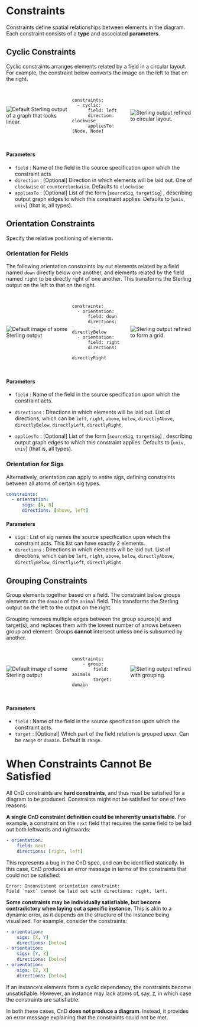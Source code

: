 # Constraints
Constraints define spatial relationships between elements in the diagram. Each constraint consists of a **type** and associated **parameters**.

## **Cyclic Constraints**
Cyclic constraints arranges elements related by a field in a circular layout. For example, the constraint below converts the image on the left to that on the right.


<div style="display: table; width: 100%; text-align: left;">

  <!-- Left Image -->
  <div style="display: table-cell; width: 33%; vertical-align: middle;">
    <img src="../img/ring-lights/asv_state1.png" alt="Default Sterling output of a graph that looks linear." style="max-width: 100%; height: auto;">
  </div>

  <!-- Code Block -->
  <div style="display: table-cell; width: 33%; vertical-align: middle; padding: 0 10px;">
<pre><code>
constraints:
  - cyclic:
      field: left
      direction: clockwise  
      appliesTo: [Node, Node]
    </code></pre>
  </div>

  <!-- Right Image -->
  <div style="display: table-cell; width: 33%; vertical-align: middle;">
    <img src="../img/ring-lights/cnd_state1.png" alt="Sterling output refined to circular layout." style="max-width: 100%; height: auto;">
  </div>

</div>



#### Parameters

- `field` : Name of the field in the source specification upon which the constraint acts
- `direction` : [Optional] Direction in which elements will be laid out. One of `clockwise` or `counterclockwise`. Defaults to `clockwise`
- `appliesTo` : [Optional] List of the form [`sourceSig`, `targetSig`] , describing output graph edges to which this constraint applies. Defaults to [`univ`, `univ`] (that is, all types).



## **Orientation Constraints**
Specify the relative positioning of elements.

### Orientation for Fields

The following orientation constraints lay out elements related by a field named `down` directly below one another,
and elements related by the field named `right` to be directly right of one another. This transforms the Sterling output on the left to that on the right.

<div style="display: table; width: 100%; text-align: left;">

  <!-- Left Image -->
  <div style="display: table-cell; width: 33%; vertical-align: middle;">
    <img src="../img/ttt/sterling.png" alt="Default image of some Sterling output" style="max-width: 100%; height: auto;">
  </div>

  <!-- Code Block -->
  <div style="display: table-cell; width: 33%; vertical-align: middle; padding: 0 10px;">
<pre><code>
constraints:
  - orientation:
      field: down
      directions:
        - directlyBelow
  - orientation:
      field: right
      directions:
        - directlyRight
    </code></pre>
  </div>

  <!-- Right Image -->
  <div style="display: table-cell; width: 33%; vertical-align: middle;">
    <img src="../img/ttt/cnd.png" alt="Sterling output refined to form a grid." style="max-width: 100%; height: auto;">
  </div>

</div>



#### Parameters

- `field` : Name of the field in the source specification upon which the constraint acts.
- `directions` : Directions in which elements will be laid out. List of directions, which can be
                `left`, `right`, `above`, `below`, `directlyAbove`, `directlyBelow`, `directlyLeft`, `directlyRight`.

- `appliesTo` : [Optional] List of the form [`sourceSig`, `targetSig`] , describing output graph edges to which this constraint applies. Defaults to [`univ`, `univ`] (that is, all types).

### Orientation for Sigs

Alternatively, orientation can apply to entire sigs, defining constraints between all atoms of certain sig types.

```yaml
constraints:
  - orientation:
      sigs: [A, B]
      directions: [above, left]
```


#### Parameters

- `sigs` : List of sig names the source specification upon which the constraint acts. This list can have exactly 2 elements.
- `directions` : Directions in which elements will be laid out. List of directions, which can be
                `left`, `right`, `above`, `below`, `directlyAbove`, `directlyBelow`, `directlyLeft`, `directlyRight`.



## **Grouping Constraints**
Group elements together based on a field. The constraint below groups elements on the `domain` of the `animal` field. This transforms the Sterling output on the left to the output on the right.

Grouping removes multiple edges between the group source(s) and target(s), and replaces them with the lowest number of arrows between group and element. Groups **cannot** intersect unless one is subsumed by another.

<!-- ```yaml
constraints:
    - group: 
        field: animals
        target: domain
``` -->

<div style="display: table; width: 100%; text-align: left;">

  <!-- Left Image -->
  <div style="display: table-cell; width: 33%; vertical-align: middle;">
    <img src="../img/gw/sterling_inst5.png" alt="Default image of some Sterling output" style="max-width: 100%; height: auto;">
  </div>

  <!-- Code Block -->
  <div style="display: table-cell; width: 33%; vertical-align: middle; padding: 0 10px;">
<pre><code>
constraints:
    - group: 
        field: animals
        target: domain
    </code></pre>
  </div>

  <!-- Right Image -->
  <div style="display: table-cell; width: 33%; vertical-align: middle;">
    <img src="../img/gw/cnd_inst5.png" alt="Sterling output refined with grouping." style="max-width: 100%; height: auto;">
  </div>

</div>




#### Parameters

- `field` : Name of the field in the source specification upon which the constraint acts.
- `target` : [Optional] Which part of the field relation is grouped *upon*. Can be `range`  or `domain`. Default is `range`.



# When Constraints Cannot Be Satisfied

All CnD constraints are **hard constraints**, and thus must be satisfied for a diagram to be produced. Constraints might not be satisfied for one of two reasons:

**A single CnD constraint definition could be inherently unsatisfiable.** For example, a constraint on the `next` field that requires the same field to be laid out both leftwards and rightwards:

```yaml
- orientation:
    field: next
    directions: [right, left]
```

This represents a bug in the CnD spec, and can be identified statically. In this case, CnD produces an error message in terms of the constraints that could not be satisfied:

```
Error: Inconsistent orientation constraint:
Field `next` cannot be laid out with directions: right, left.
```


**Some constraints may be individually satisfiable, but become contradictory when laying out a specific instance.** This is akin to a dynamic error, as it depends on the structure of the instance being visualized. For example, consider the constraints:

```yaml
- orientation:
    sigs: [X, Y]
    directions: [below]
- orientation:
    sigs: [Y, Z]
    directions: [below]
- orientation:
    sigs: [Z, X]
    directions: [below]
```
If an instance’s elements form a cyclic dependency, the constraints become unsatisfiable. However, an instance may lack atoms of, say, `Z`, in which case the constraints are satisfiable.


In both these cases, CnD **does not produce a diagram**. Instead, it provides an error message explaining that the constraints could not be met. 
